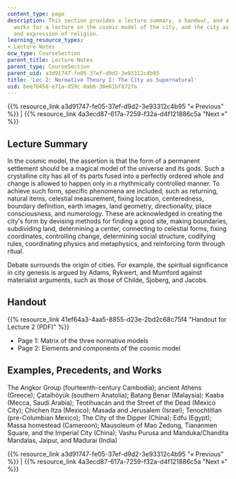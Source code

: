 ```yaml
---
content_type: page
description: This section provides a lecture summary, a handout, and a list of referenced
  works for a lecture on the cosmic model of the city, and the city as a consciousness
  and expression of religion.
learning_resource_types:
- Lecture Notes
ocw_type: CourseSection
parent_title: Lecture Notes
parent_type: CourseSection
parent_uid: a3d91747-fe05-37ef-d9d2-3e93312c4b95
title: 'Lec 2: Normative Theory I: The City as Supernatural'
uid: bee7b456-e71a-d59c-0ab6-30e61bf872fa
---
```


{{% resource_link a3d91747-fe05-37ef-d9d2-3e93312c4b95 "« Previous" %}} | {{% resource_link 4a3ecd87-617a-7259-f32a-d4f121886c5a "Next »" %}}

Lecture Summary
---------------

In the cosmic model, the assertion is that the form of a permanent settlement should be a magical model of the universe and its gods. Such a crystalline city has all of its parts fused into a perfectly ordered whole and change is allowed to happen only in a rhythmically controlled manner. To achieve such form, specific phenomena are included, such as returning, natural items, celestial measurement, fixing location, centeredness, boundary definition, earth images, land geometry, directionality, place consciousness, and numerology. These are acknowledged in creating the city's form by devising methods for finding a good site, making boundaries, subdividing land, determining a center, connecting to celestial forms, fixing coordinates, controlling change, determining social structure, codifying rules, coordinating physics and metaphysics, and reinforcing form through ritual.

Debate surrounds the origin of cities. For example, the spiritual significance in city genesis is argued by Adams, Rykwert, and Mumford against materialist arguments, such as those of Childe, Sjoberg, and Jacobs.

Handout
-------

{{% resource_link 41ef64a3-4aa5-8855-d23e-2bd2c68c75f4 "Handout for Lecture 2 (PDF)" %}}

*   Page 1: Matrix of the three normative models
*   Page 2: Elements and components of the cosmic model

Examples, Precedents, and Works
-------------------------------

The Angkor Group (fourteenth-century Cambodia); ancient Athens (Greece); Çatalhöyük (southern Anatolia); Batang Benar (Malaysia); Kaaba (Mecca, Saudi Arabia); Teotihuacán and the Street of the Dead (Mexico City); Chichen Itza (Mexico); Masada and Jerusalem (Israel); Tenochtitlan (pre-Columbian Mexico); The City of the Dipper (China); Edfu (Egypt); Massa homestead (Cameroon); Mausoleum of Mao Zedong, Tiananmen Square, and the Imperial City (China); Vashu Purusa and Manduka/Chandita Mandalas, Jaipur, and Madurai (India)

{{% resource_link a3d91747-fe05-37ef-d9d2-3e93312c4b95 "« Previous" %}} | {{% resource_link 4a3ecd87-617a-7259-f32a-d4f121886c5a "Next »" %}}
